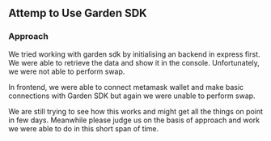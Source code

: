 ## Attemp to Use Garden SDK

### Approach

We tried working with garden sdk by initialising an backend in express first.
We were able to retrieve the data and show it in the console.
Unfortunately, we were not able to perform swap.

In frontend, we were able to connect metamask wallet and make basic connections with Garden SDK
but again we were unable to perform swap.

We are still trying to see how this works and might get all the things on point in few days.
Meanwhile please judge us on the basis of approach and work we were able to do in this short span of time.